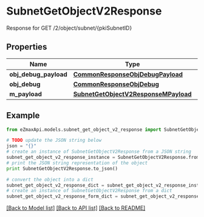 # SubnetGetObjectV2Response

Response for GET /2/object/subnet/{pkiSubnetID}

## Properties

Name | Type | Description | Notes
------------ | ------------- | ------------- | -------------
**obj_debug_payload** | [**CommonResponseObjDebugPayload**](CommonResponseObjDebugPayload.md) |  | 
**obj_debug** | [**CommonResponseObjDebug**](CommonResponseObjDebug.md) |  | [optional] 
**m_payload** | [**SubnetGetObjectV2ResponseMPayload**](SubnetGetObjectV2ResponseMPayload.md) |  | 

## Example

```python
from eZmaxApi.models.subnet_get_object_v2_response import SubnetGetObjectV2Response

# TODO update the JSON string below
json = "{}"
# create an instance of SubnetGetObjectV2Response from a JSON string
subnet_get_object_v2_response_instance = SubnetGetObjectV2Response.from_json(json)
# print the JSON string representation of the object
print SubnetGetObjectV2Response.to_json()

# convert the object into a dict
subnet_get_object_v2_response_dict = subnet_get_object_v2_response_instance.to_dict()
# create an instance of SubnetGetObjectV2Response from a dict
subnet_get_object_v2_response_form_dict = subnet_get_object_v2_response.from_dict(subnet_get_object_v2_response_dict)
```
[[Back to Model list]](../README.md#documentation-for-models) [[Back to API list]](../README.md#documentation-for-api-endpoints) [[Back to README]](../README.md)


